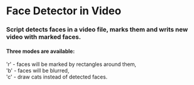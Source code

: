 # Face Detector in Video
### Script detects faces in a video file, marks them and writs new video with marked faces.

#### Three modes are available:

'r' - faces will be marked by rectangles around them,  
'b' - faces will be blurred,  
'c' - draw cats instead of detected faces.
